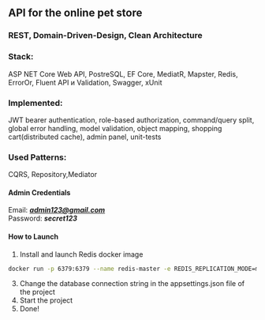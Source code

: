 ## API for the online pet store
### REST, Domain-Driven-Design, Clean Architecture  
###  Stack: 
ASP NET Core Web API, PostreSQL, EF Core, MediatR, Mapster, Redis, ErrorOr, Fluent API и Validation, Swagger, xUnit  
### Implemented: 
JWT bearer authentication, role-based authorization, command/query split, global error handling, model validation, object mapping, shopping cart(distributed cache), 
admin panel, unit-tests 
### Used Patterns:
CQRS, Repository,Mediator

#### Admin Credentials
Email: ***admin123@gmail.com***<br>
Password: ***secret123***

#### How to Launch
1.  Install and launch Redis docker image 
```bash
docker run -p 6379:6379 --name redis-master -e REDIS_REPLICATION_MODE=master -e ALLOW_EMPTY_PASSWORD=yes bitnami/redis:latest
```
3. Change the database connection string in the appsettings.json file of the project
4. Start the project
5. Done!
